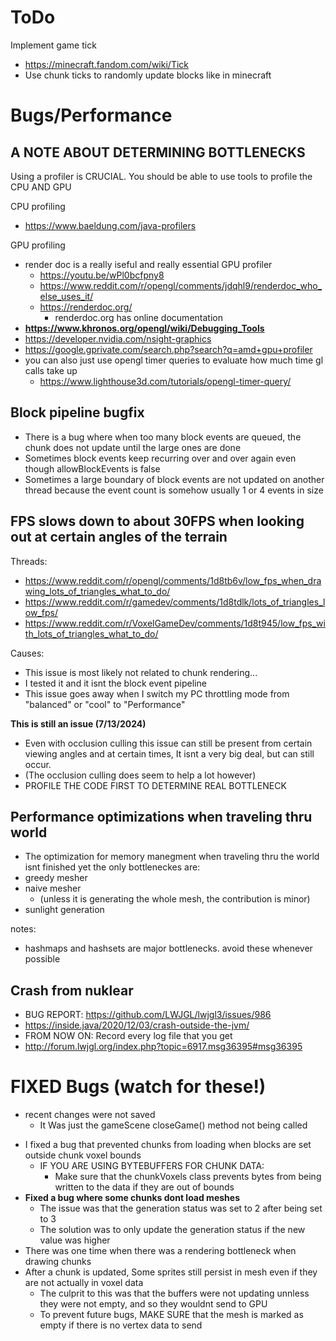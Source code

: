 # ToDo
Implement game tick
* https://minecraft.fandom.com/wiki/Tick
* Use chunk ticks to randomly update blocks like in minecraft


# Bugs/Performance
## A NOTE ABOUT DETERMINING BOTTLENECKS
Using a profiler is CRUCIAL. You should be able to use tools to profile the CPU AND GPU

CPU profiling
* https://www.baeldung.com/java-profilers

GPU profiling
* render doc is a really iseful and really essential GPU profiler
    * https://youtu.be/wPl0bcfpny8
    * https://www.reddit.com/r/opengl/comments/jdqhl9/renderdoc_who_else_uses_it/
    * https://renderdoc.org/
        * renderdoc.org has online documentation
* **https://www.khronos.org/opengl/wiki/Debugging_Tools**
* https://developer.nvidia.com/nsight-graphics
* https://google.gprivate.com/search.php?search?q=amd+gpu+profiler
* you can also just use opengl timer queries to evaluate how much time gl calls take up
    * https://www.lighthouse3d.com/tutorials/opengl-timer-query/

## Block pipeline bugfix
* There is a bug where when too many block events are queued, the chunk does not update until the large ones are done
* Sometimes block events keep recurring over and over again even though allowBlockEvents is false
* Sometimes a large boundary of block events are not updated on another thread because the event count is somehow usually 1 or 4 events in size

## FPS slows down to about 30FPS when looking out at certain angles of the terrain
Threads:
* https://www.reddit.com/r/opengl/comments/1d8tb6v/low_fps_when_drawing_lots_of_triangles_what_to_do/
* https://www.reddit.com/r/gamedev/comments/1d8tdlk/lots_of_triangles_low_fps/
* https://www.reddit.com/r/VoxelGameDev/comments/1d8t945/low_fps_with_lots_of_triangles_what_to_do/

Causes:
* This issue is most likely not related to chunk rendering...
* I tested it and it isnt the block event pipeline
* This issue goes away when I switch my PC throttling mode from "balanced" or "cool" to "Performance"


**This is still an issue (7/13/2024)**
* Even with occlusion culling this issue can still be present from certain viewing angles and at certain times, It isnt a very big deal, but can still occur.
* (The occlusion culling does seem to help a lot however)
* PROFILE THE CODE FIRST TO DETERMINE REAL BOTTLENECK

## Performance optimizations when traveling thru world
* The optimization for memory manegment when traveling thru the world isnt finished yet
  the only bottleneckes are:
* greedy mesher
* naive mesher
    * (unless it is generating the whole mesh, the contribution is minor)
* sunlight generation

notes:
* hashmaps and hashsets are major bottlenecks. avoid these whenever possible

## Crash from nuklear
* BUG REPORT: https://github.com/LWJGL/lwjgl3/issues/986
* https://inside.java/2020/12/03/crash-outside-the-jvm/
* FROM NOW ON: Record every log file that you get
* http://forum.lwjgl.org/index.php?topic=6917.msg36395#msg36395


# FIXED Bugs (watch for these!)
- recent changes were not saved
    - It Was just the gameScene closeGame() method not being called
* I fixed a bug that prevented chunks from loading when blocks are set outside chunk voxel bounds
    * IF YOU ARE USING BYTEBUFFERS FOR CHUNK DATA:
        * Make sure that the chunkVoxels class prevents bytes from being written to the data if they are out of bounds
* **Fixed a bug where some chunks dont load meshes**
    * The issue was that the generation status was set to 2 after being set to 3
    * The solution was to only update the generation status if the new value was higher
* There was one time when there was a rendering bottleneck when drawing chunks
* After a chunk is updated, Some sprites still persist in mesh even if they are not actually in voxel data
    * The culprit to this was that the buffers were not updating unnless they were not empty, and so they wouldnt send to GPU
    * To prevent future bugs, MAKE SURE that the mesh is marked as empty if there is no vertex data to send



